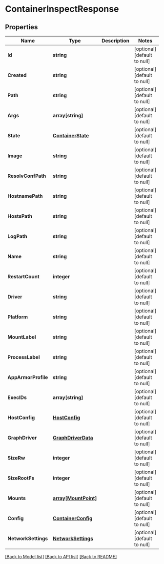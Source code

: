 # ContainerInspectResponse

## Properties
Name | Type | Description | Notes
------------ | ------------- | ------------- | -------------
**Id** | **string** |  | [optional] [default to null]
**Created** | **string** |  | [optional] [default to null]
**Path** | **string** |  | [optional] [default to null]
**Args** | **array[string]** |  | [optional] [default to null]
**State** | [**ContainerState**](ContainerState.md) |  | [optional] [default to null]
**Image** | **string** |  | [optional] [default to null]
**ResolvConfPath** | **string** |  | [optional] [default to null]
**HostnamePath** | **string** |  | [optional] [default to null]
**HostsPath** | **string** |  | [optional] [default to null]
**LogPath** | **string** |  | [optional] [default to null]
**Name** | **string** |  | [optional] [default to null]
**RestartCount** | **integer** |  | [optional] [default to null]
**Driver** | **string** |  | [optional] [default to null]
**Platform** | **string** |  | [optional] [default to null]
**MountLabel** | **string** |  | [optional] [default to null]
**ProcessLabel** | **string** |  | [optional] [default to null]
**AppArmorProfile** | **string** |  | [optional] [default to null]
**ExecIDs** | **array[string]** |  | [optional] [default to null]
**HostConfig** | [**HostConfig**](HostConfig.md) |  | [optional] [default to null]
**GraphDriver** | [**GraphDriverData**](GraphDriverData.md) |  | [optional] [default to null]
**SizeRw** | **integer** |  | [optional] [default to null]
**SizeRootFs** | **integer** |  | [optional] [default to null]
**Mounts** | [**array[MountPoint]**](MountPoint.md) |  | [optional] [default to null]
**Config** | [**ContainerConfig**](ContainerConfig.md) |  | [optional] [default to null]
**NetworkSettings** | [**NetworkSettings**](NetworkSettings.md) |  | [optional] [default to null]

[[Back to Model list]](../README.md#documentation-for-models) [[Back to API list]](../README.md#documentation-for-api-endpoints) [[Back to README]](../README.md)


